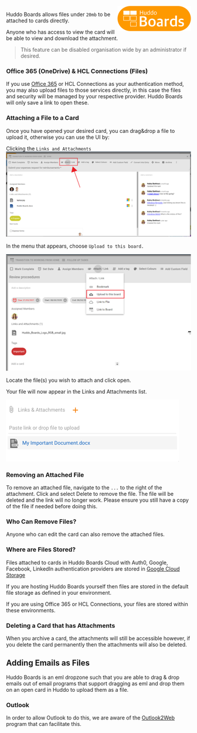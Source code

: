 <img style="float: right" src="/assets/images/boards-logo.jpg" width="200" alt="My Boards" />

Huddo Boards allows files under `20mb` to be attached to cards directly.

Anyone who has access to view the card will be able to view and download the attachment.

> This feature can be disabled organisation wide by an administrator if desired.

### Office 365 (OneDrive) & HCL Connections (Files)

If you use <a target="_blank" href="https://docs.huddo.com/boards/howto/kudos-boards-and-microsoft-onedrive/">Office 365</a> or HCL Connections as your authentication method, you may also upload files to those services directly, in this case the files and security will be managed by your respective provider. Huddo Boards will only save a link to open these.

### Attaching a File to a Card

Once you have opened your desired card, you can drag&drop a file to upload it, otherwise you can use the UI by:

Clicking the `Links and Attachments`
![](/assets/boards/attaching1.png)

In the menu that appears, choose `Upload to this board.`

![](/assets/boards/attaching3.png)

Locate the file(s) you wish to attach and click open. 

Your file will now appear in the Links and Attachments list.

![](/assets/boards/attaching4.png)

### Removing an Attached File

To remove an attached file, navigate to the `...` to the right of the attachment. Click and select Delete to remove the file. The file will be deleted and the link will no longer work. Please ensure you still have a copy of the file if needed before doing this.

### Who Can Remove Files?

Anyone who can edit the card can also remove the attached files.

### Where are Files Stored?

Files attached to cards in Huddo Boards Cloud with Auth0, Google, Facebook, LinkedIn authentication providers are stored in <a target="_blank" href="https://cloud.google.com/storage/">Google Cloud Storage</a>

If you are hosting Huddo Boards yourself then files are stored in the default file storage as defined in your environment.

If you are using Office 365 or HCL Connections, your files are stored within these environments.

### Deleting a Card that has Attachments

When you archive a card, the attachments will still be accessible however, if you delete the card permanently then the attachments will also be deleted.

## Adding Emails as Files

Huddo Boards is an eml dropzone such that you are able to drag & drop emails out of email programs that support dragging as eml and drop them on an open card in Huddo to upload them as a file.

### Outlook

In order to allow Outlook to do this, we are aware of the [Outlook2Web](https://outlook2web.com/) program that can facilitate this.